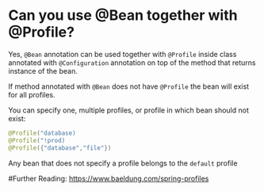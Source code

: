 # Can you use @Bean together with @Profile?
Yes, ```@Bean``` annotation can be used together with ```@Profile``` inside class annotated with ```@Configuration``` annotation 
on top of the method that returns instance of the bean.

If method annotated with ```@Bean``` does not have ```@Profile``` the bean will exist for all profiles.

You can specify one, multiple profiles, or profile in which bean should not exist: 

```java
@Profile("database)
@Profile("!prod)
@Profile({"database","file"})
```

Any bean that does not specify a profile belongs to the ```default``` profile

#Further Reading:
https://www.baeldung.com/spring-profiles